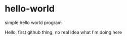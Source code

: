 hello-world
===========

simple hello world program

Hello, first github thing, no real idea what I'm doing here
